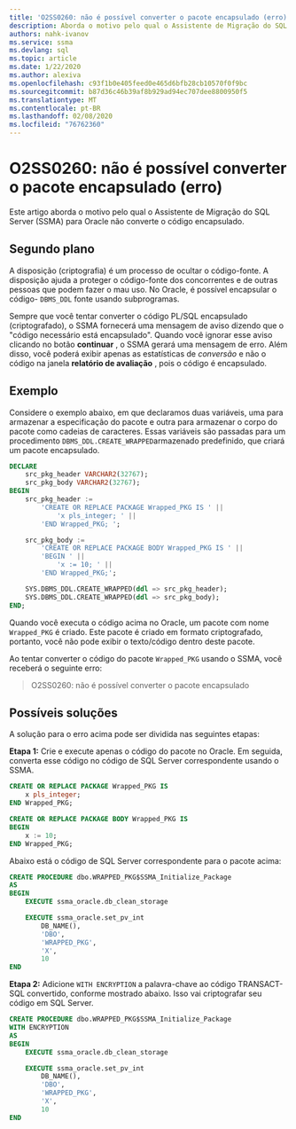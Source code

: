 ```yaml
---
title: 'O2SS0260: não é possível converter o pacote encapsulado (erro)'
description: Aborda o motivo pelo qual o Assistente de Migração do SQL Server (SSMA) para Oracle não converte o código encapsulado.
authors: nahk-ivanov
ms.service: ssma
ms.devlang: sql
ms.topic: article
ms.date: 1/22/2020
ms.author: alexiva
ms.openlocfilehash: c93f1b0e405feed0e465d6bfb28cb10570f0f9bc
ms.sourcegitcommit: b87d36c46b39af8b929ad94ec707dee8800950f5
ms.translationtype: MT
ms.contentlocale: pt-BR
ms.lasthandoff: 02/08/2020
ms.locfileid: "76762360"
---
```

# <a name="o2ss0260-wrapped-package-cannot-be-converted-error"></a>O2SS0260: não é possível converter o pacote encapsulado (erro)

Este artigo aborda o motivo pelo qual o Assistente de Migração do SQL Server (SSMA) para Oracle não converte o código encapsulado.

## <a name="background"></a>Segundo plano

A disposição (criptografia) é um processo de ocultar o código-fonte. A disposição ajuda a proteger o código-fonte dos concorrentes e de outras pessoas que podem fazer o mau uso. No Oracle, é possível encapsular o código- `DBMS_DDL` fonte usando subprogramas.

Sempre que você tentar converter o código PL/SQL encapsulado (criptografado), o SSMA fornecerá uma mensagem de aviso dizendo que o "código necessário está encapsulado". Quando você ignorar esse aviso clicando no botão **continuar** , o SSMA gerará uma mensagem de erro. Além disso, você poderá exibir apenas as estatísticas de *conversão* e não o código na janela **relatório de avaliação** , pois o código é encapsulado.

## <a name="example"></a>Exemplo

Considere o exemplo abaixo, em que declaramos duas variáveis, uma para armazenar a especificação do pacote e outra para armazenar o corpo do pacote como cadeias de caracteres. Essas variáveis são passadas para um procedimento `DBMS_DDL.CREATE_WRAPPED`armazenado predefinido, que criará um pacote encapsulado.

```sql
DECLARE
    src_pkg_header VARCHAR2(32767);
    src_pkg_body VARCHAR2(32767);
BEGIN
    src_pkg_header :=
        'CREATE OR REPLACE PACKAGE Wrapped_PKG IS ' ||
            'x pls_integer; ' ||
        'END Wrapped_PKG; ';

    src_pkg_body :=
        'CREATE OR REPLACE PACKAGE BODY Wrapped_PKG IS ' ||
        'BEGIN ' ||
            'x := 10; ' ||
        'END Wrapped_PKG;';

    SYS.DBMS_DDL.CREATE_WRAPPED(ddl => src_pkg_header);
    SYS.DBMS_DDL.CREATE_WRAPPED(ddl => src_pkg_body);
END;
```

Quando você executa o código acima no Oracle, um pacote com nome `Wrapped_PKG` é criado. Este pacote é criado em formato criptografado, portanto, você não pode exibir o texto/código dentro deste pacote.

Ao tentar converter o código do pacote `Wrapped_PKG` usando o SSMA, você receberá o seguinte erro:

> O2SS0260: não é possível converter o pacote encapsulado

## <a name="possible-remedies"></a>Possíveis soluções

A solução para o erro acima pode ser dividida nas seguintes etapas:

**Etapa 1:** Crie e execute apenas o código do pacote no Oracle. Em seguida, converta esse código no código de SQL Server correspondente usando o SSMA.

```sql
CREATE OR REPLACE PACKAGE Wrapped_PKG IS
    x pls_integer;
END Wrapped_PKG;

CREATE OR REPLACE PACKAGE BODY Wrapped_PKG IS
BEGIN
    x := 10;
END Wrapped_PKG;
```

Abaixo está o código de SQL Server correspondente para o pacote acima:

```sql
CREATE PROCEDURE dbo.WRAPPED_PKG$SSMA_Initialize_Package
AS
BEGIN
    EXECUTE ssma_oracle.db_clean_storage

    EXECUTE ssma_oracle.set_pv_int
        DB_NAME(),
        'DBO',
        'WRAPPED_PKG',
        'X',
        10
END
```

**Etapa 2:** Adicione `WITH ENCRYPTION` a palavra-chave ao código TRANSACT-SQL convertido, conforme mostrado abaixo. Isso vai criptografar seu código em SQL Server.

```sql
CREATE PROCEDURE dbo.WRAPPED_PKG$SSMA_Initialize_Package
WITH ENCRYPTION
AS
BEGIN
    EXECUTE ssma_oracle.db_clean_storage

    EXECUTE ssma_oracle.set_pv_int
        DB_NAME(),
        'DBO',
        'WRAPPED_PKG',
        'X',
        10
END
```
